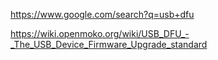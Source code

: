 https://www.google.com/search?q=usb+dfu

https://wiki.openmoko.org/wiki/USB_DFU_-_The_USB_Device_Firmware_Upgrade_standard
